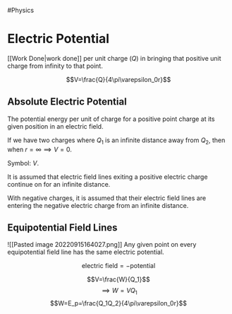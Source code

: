#Physics 

# Electric Potential
[[Work Done|work done]] per unit charge ($Q$) in bringing that positive unit charge from infinity to that point.

$$V=\frac{Q}{4\pi\varepsilon_0r}$$

## Absolute Electric Potential
The potential energy per unit of charge for a positive point charge at its given position in an electric field.

If we have two charges where $Q_1$ is an infinite distance away from $Q_2$, then when $r=\infty \implies V=0$.

Symbol: $V$.


It is assumed that electric field lines exiting a positive electric charge continue on for an infinite distance.

With negative charges, it is assumed that their electric field lines are entering the negative electric charge from an infinite distance.

## Equipotential Field Lines
![[Pasted image 20220915164027.png]]
Any given point on every equipotential field line has the same electric potential.

$$\text{electric field}=-\text{potential}$$

$$V=\frac{W}{Q_1}$$
$$\implies W=VQ_1$$
$$W=E_p=\frac{Q_1Q_2}{4\pi\varepsilon_0r}$$